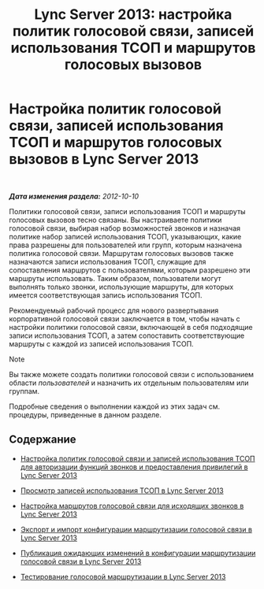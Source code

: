 ﻿---
title: 'Lync Server 2013: настройка политик голосовой связи, записей использования ТСОП и маршрутов голосовых вызовов'
TOCTitle: Настройка политик голосовой связи, записей использования ТСОП и маршрутов голосовых вызовов
ms:assetid: 1e5a15f9-6f42-4dc6-baaa-24daf54afc4d
ms:mtpsurl: https://technet.microsoft.com/ru-ru/library/Gg398272(v=OCS.15)
ms:contentKeyID: 49309137
ms.date: 05/19/2016
mtps_version: v=OCS.15
ms.translationtype: HT
---

# Настройка политик голосовой связи, записей использования ТСОП и маршрутов голосовых вызовов в Lync Server 2013

 

_**Дата изменения раздела:** 2012-10-10_

Политики голосовой связи, записи использования ТСОП и маршруты голосовых вызовов тесно связаны. Вы настраиваете политики голосовой связи, выбирая набор возможностей звонков и назначая политике набор записей использования ТСОП, указывающих, какие права разрешены для пользователей или групп, которым назначена политика голосовой связи. Маршрутам голосовых вызовов также назначаются записи использования ТСОП, служащие для сопоставления маршрутов с пользователями, которым разрешено эти маршруты использовать. Таким образом, пользователи могут выполнять только звонки, использующие маршруты, для которых имеется соответствующая запись использования ТСОП.

Рекомендуемый рабочий процесс для нового развертывания корпоративной голосовой связи заключается в том, чтобы начать с настройки политики голосовой связи, включающей в себя подходящие записи использования ТСОП, а затем сопоставить соответствующие маршруты с каждой из записей использования ТСОП.

> [!NOTE]  
> Вы также можете создать политики голосовой связи с использованием области <em>пользователей</em> и назначить их отдельным пользователям или группам.

Подробные сведения о выполнении каждой из этих задач см. процедуры, приведенные в данном разделе.

## Содержание

  - [Настройка политик голосовой связи и записей использования ТСОП для авторизации функций звонков и предоставления привилегий в Lync Server 2013](lync-server-2013-configuring-voice-policies-and-pstn-usage-records-to-authorize-calling-features-and-privileges.md)

  - [Просмотр записей использования ТСОП в Lync Server 2013](lync-server-2013-view-pstn-usage-records.md)

  - [Настройка маршрутов голосовой связи для исходящих звонков в Lync Server 2013](lync-server-2013-configuring-voice-routes-for-outbound-calls.md)

  - [Экспорт и импорт конфигурации маршрутизации голосовой связи в Lync Server 2013](lync-server-2013-exporting-and-importing-voice-routing-configuration.md)

  - [Публикация ожидающих изменений в конфигурации маршрутизации голосовой связи в Lync Server 2013](lync-server-2013-publish-pending-changes-to-the-voice-routing-configuration.md)

  - [Тестирование голосовой маршрутизации в Lync Server 2013](lync-server-2013-test-voice-routing.md)


